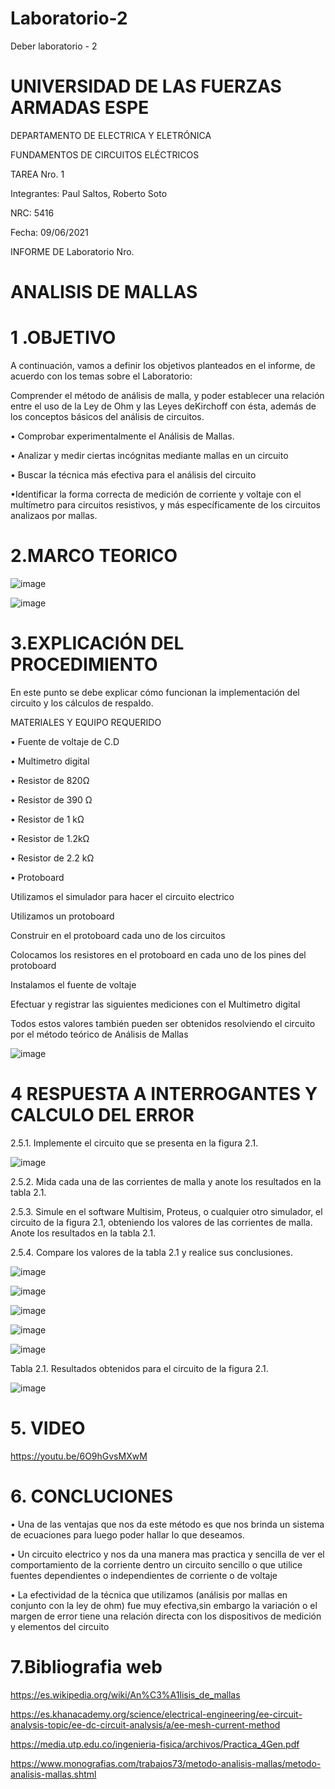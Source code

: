 # Laboratorio-2

Deber laboratorio - 2

# UNIVERSIDAD DE LAS FUERZAS ARMADAS ESPE

DEPARTAMENTO DE ELECTRICA Y ELETRÓNICA 

FUNDAMENTOS DE CIRCUITOS ELÉCTRICOS 

TAREA Nro. 1 

Integrantes: Paul Saltos, Roberto Soto 

NRC: 5416

Fecha: 09/06/2021

INFORME DE Laboratorio  Nro. 

# ANALISIS DE MALLAS 

# 1 .OBJETIVO

A continuación, vamos a definir los objetivos planteados en el informe, de acuerdo con los temas sobre el Laboratorio:

Comprender  el  método  de  análisis   de malla, y poder establecer una relación entre el uso de la Ley de Ohm y las Leyes deKirchoff   con   ésta,   además   de   los conceptos  básicos   del  análisis   de circuitos.

•	Comprobar experimentalmente el Análisis de Mallas.

•	Analizar y medir ciertas incógnitas mediante mallas en un circuito

•	Buscar la técnica más efectiva para el análisis del circuito

•Identificar la forma correcta de medición de corriente   y   voltaje   con   el   multímetro   para circuitos resistivos, y más específicamente de los circuitos analizaos por mallas.

# 2.MARCO TEORICO 

![image](https://user-images.githubusercontent.com/85178869/121295174-355eb600-c8b4-11eb-8a01-992f828ccd39.png)

![image](https://user-images.githubusercontent.com/85178869/121302345-2af5e980-c8bf-11eb-84b7-f4ce3b63e2c5.png)


# 3.EXPLICACIÓN DEL PROCEDIMIENTO

En este punto se debe explicar cómo funcionan la implementación del circuito y los cálculos de respaldo.

MATERIALES Y EQUIPO REQUERIDO 

•  Fuente de voltaje de C.D

• Multimetro digital

• Resistor de 820Ω

• Resistor de 390 Ω

• Resistor de 1 kΩ

• Resistor de 1.2kΩ

• Resistor de 2.2 kΩ

• Protoboard

Utilizamos el simulador para hacer el circuito electrico

Utilizamos un protoboard

Construir en el protoboard cada uno de los circuitos

Colocamos los resistores en el protoboard en cada uno de los pines del protoboard

Instalamos el fuente de voltaje

Efectuar y registrar las siguientes mediciones con el Multimetro digital

Todos estos valores también pueden ser obtenidos resolviendo el circuito por el método teórico de Análisis de Mallas

![image](https://user-images.githubusercontent.com/85178869/121299865-a2297e80-c8bb-11eb-8e83-a5ca30e6a80f.png)

# 4  RESPUESTA A INTERROGANTES Y CALCULO DEL ERROR

2.5.1. Implemente el circuito que se presenta en la figura 2.1.

![image](https://user-images.githubusercontent.com/85178869/121300363-5cb98100-c8bc-11eb-9731-43ee6db620f9.png)

2.5.2. Mida cada una de las corrientes de malla y anote los resultados en la tabla 2.1.

2.5.3. Simule en el software Multisim, Proteus, o cualquier otro simulador, el circuito de la figura 2.1, obteniendo los valores de las corrientes de malla. Anote los resultados
en la tabla 2.1.

2.5.4. Compare los valores de la tabla 2.1 y realice sus conclusiones.


![image](https://user-images.githubusercontent.com/85178869/121369830-d1fb7500-c901-11eb-8da4-77f2b477d975.png)

![image](https://user-images.githubusercontent.com/85178869/121371079-decc9880-c902-11eb-8ee4-92679ee65722.png)

![image](https://user-images.githubusercontent.com/85178869/121369982-ef304380-c901-11eb-973b-1b521df151be.png)

![image](https://user-images.githubusercontent.com/85178869/121370036-fd7e5f80-c901-11eb-97cf-41485f9b0005.png)

![image](https://user-images.githubusercontent.com/85178869/121370093-0b33e500-c902-11eb-85cf-85e9ccfa67ea.png)


Tabla 2.1. Resultados obtenidos para el circuito de la figura 2.1.

![image](https://user-images.githubusercontent.com/85178869/121370656-83020f80-c902-11eb-98ee-432f8a6c36e7.png)


# 5. VIDEO

https://youtu.be/6O9hGvsMXwM

# 6. CONCLUCIONES 

• Una de las ventajas que nos da este método es que nos brinda un sistema de ecuaciones para luego poder hallar lo que deseamos. 

• Un circuito electrico y nos da una manera mas practica y sencilla de ver el comportamiento de la corriente dentro un circuito sencillo o que utilice fuentes dependientes o independientes de corriente o de voltaje 

• La efectividad de la técnica que utilizamos (análisis por mallas en conjunto con la ley de ohm) fue muy efectiva,sin embargo la variación o el margen de error tiene una relación directa con los dispositivos de medición y elementos del
circuito

# 7.Bibliografia web 

https://es.wikipedia.org/wiki/An%C3%A1lisis_de_mallas

https://es.khanacademy.org/science/electrical-engineering/ee-circuit-analysis-topic/ee-dc-circuit-analysis/a/ee-mesh-current-method

https://media.utp.edu.co/ingenieria-fisica/archivos/Practica_4Gen.pdf

https://www.monografias.com/trabajos73/metodo-analisis-mallas/metodo-analisis-mallas.shtml
 

